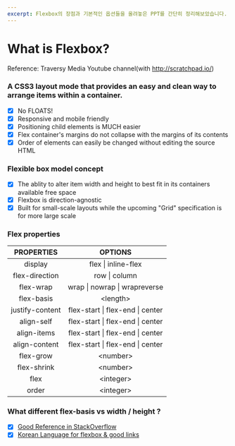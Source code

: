 ```yaml
---
excerpt: Flexbox의 장점과 기본적인 옵션들을 올려놓은 PPT를 간단히 정리해보았습니다.
---
```

# What is Flexbox?

Reference: Traversy Media Youtube channel(with http://scratchpad.io/)

### A CSS3 layout mode that provides an easy and clean way to arrange items within a container.

- [x] No FLOATS!
- [x] Responsive and mobile friendly
- [x] Positioning child elements is MUCH easier
- [x] Flex container's margins do not collapse with the margins of its contents
- [x] Order of elements can easily be changed without editing the source HTML

### Flexible box model concept

- [x] The ablity to alter item width and height to best fit in its containers available free space
- [x] Flexbox is direction-agnostic
- [x] Built for small-scale layouts while the upcoming "Grid" specification is for more large scale

### Flex properties

PROPERTIES | OPTIONS
:---------:|:----------------------------:
display    | flex \| inline-flex
flex-direction | row \| column
flex-wrap | wrap \| nowrap \| wrapreverse
flex-basis | \<length\>
justify-content | flex-start \| flex-end \| center
align-self | flex-start \| flex-end \| center
align-items | flex-start \| flex-end \| center
align-content | flex-start \| flex-end \| center
flex-grow | \<number\>
flex-shrink | \<number\>
flex | \<integer\>
order | \<integer\>

### What different flex-basis vs width / height ?

* [x] [Good Reference in StackOverflow](https://stackoverflow.com/a/34355447)
* [x] [Korean Language for flexbox & good links](http://webclub.tistory.com/259)